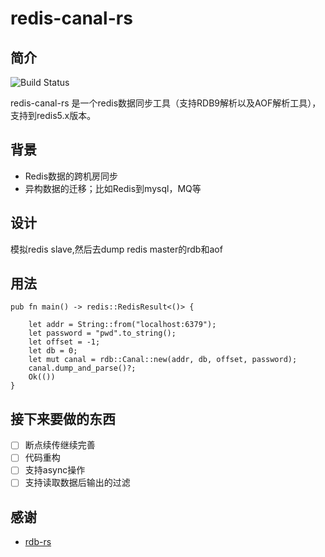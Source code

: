 # redis-canal-rs

## 简介
![Build Status](https://github.com/withlin/redis-canal-rs/workflows/Rust/badge.svg?event=push&branch=master)

redis-canal-rs 是一个redis数据同步工具（支持RDB9解析以及AOF解析工具），支持到redis5.x版本。

## 背景

* Redis数据的跨机房同步
* 异构数据的迁移；比如Redis到mysql，MQ等

## 设计

模拟redis slave,然后去dump redis master的rdb和aof

## 用法

```
pub fn main() -> redis::RedisResult<()> {

    let addr = String::from("localhost:6379");
    let password = "pwd".to_string();
    let offset = -1;
    let db = 0;
    let mut canal = rdb::Canal::new(addr, db, offset, password);
    canal.dump_and_parse()?;
    Ok(())
} 

```

## 接下来要做的东西
- [ ] 断点续传继续完善
- [ ] 代码重构
- [ ] 支持async操作
- [ ] 支持读取数据后输出的过滤

## 感谢
* [rdb-rs](https://github.com/badboy/rdb-rs)